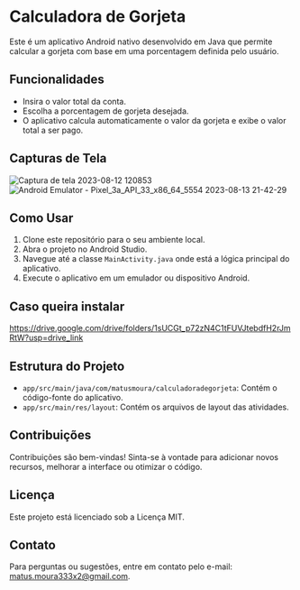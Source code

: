 # Calculadora de Gorjeta

Este é um aplicativo Android nativo desenvolvido em Java que permite calcular a gorjeta com base em uma porcentagem definida pelo usuário.

## Funcionalidades

- Insira o valor total da conta.
- Escolha a porcentagem de gorjeta desejada.
- O aplicativo calcula automaticamente o valor da gorjeta e exibe o valor total a ser pago.

## Capturas de Tela
![Captura de tela 2023-08-12 120853](https://github.com/MatusMoura2/AppAndroid-Calculadora-de-gorjeta/assets/137653720/798a8d50-8ab7-4d54-816e-358755bc357d)
![Android Emulator - Pixel_3a_API_33_x86_64_5554 2023-08-13 21-42-29](https://github.com/MatusMoura2/AppAndroid-Calculadora-de-gorjeta/assets/137653720/7e6adf41-5b74-4ad7-92b8-ddfc5bf6e67b)



## Como Usar

1. Clone este repositório para o seu ambiente local.
2. Abra o projeto no Android Studio.
3. Navegue até a classe `MainActivity.java` onde está a lógica principal do aplicativo.
4. Execute o aplicativo em um emulador ou dispositivo Android.

## Caso queira instalar

https://drive.google.com/drive/folders/1sUCGt_p72zN4C1tFUVJtebdfH2rJmRtW?usp=drive_link

## Estrutura do Projeto

- `app/src/main/java/com/matusmoura/calculadoradegorjeta`: Contém o código-fonte do aplicativo.
- `app/src/main/res/layout`: Contém os arquivos de layout das atividades.

## Contribuições

Contribuições são bem-vindas! Sinta-se à vontade para adicionar novos recursos, melhorar a interface ou otimizar o código.

## Licença

Este projeto está licenciado sob a Licença MIT.

## Contato

Para perguntas ou sugestões, entre em contato pelo e-mail: matus.moura333x2@gmail.com.
